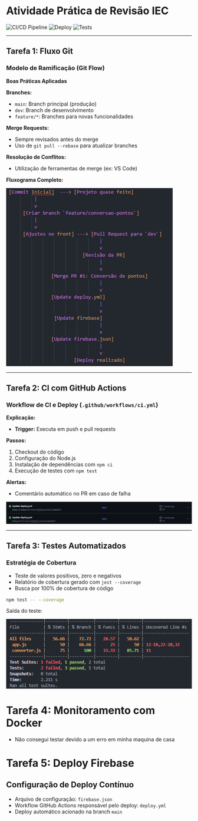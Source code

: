 # Atividade Prática de Revisão IEC

![CI/CD Pipeline](https://img.shields.io/badge/CI%2FCD-GitHub%20Actions-blue)
![Deploy](https://img.shields.io/badge/Deploy-Firebase-orange)
![Tests](https://img.shields.io/badge/Tests-Jest-green)

---

## Tarefa 1: Fluxo Git

### Modelo de Ramificação (Git Flow)

**Boas Práticas Aplicadas**

**Branches:**

- `main`: Branch principal (produção)
- `dev`: Branch de desenvolvimento
- `feature/*`: Branches para novas funcionalidades

**Merge Requests:**

- Sempre revisados antes do merge
- Uso de `git pull --rebase` para atualizar branches

**Resolução de Conflitos:**

- Utilização de ferramentas de merge (ex: VS Code)

**Fluxograma Completo:**

![Fluxograma](assets/image3.png)

---

## Tarefa 2: CI com GitHub Actions

### Workflow de CI e Deploy (`.github/workflows/ci.yml`)

**Explicação:**

- **Trigger:** Executa em push e pull requests

**Passos:**

1. Checkout do código
2. Configuração do Node.js
3. Instalação de dependências com `npm ci`
4. Execução de testes com `npm test`

**Alertas:**

- Comentário automático no PR em caso de falha

![CI](assets/image.png)

---

## Tarefa 3: Testes Automatizados

### Estratégia de Cobertura

- Teste de valores positivos, zero e negativos
- Relatório de cobertura gerado com `jest --coverage`
- Busca por 100% de cobertura de código

```bash
npm test -- --coverage
```

Saída do teste:

![test](assets/image4.png)

# Tarefa 4: Monitoramento com Docker

- Não consegui testar devido a um erro em minha maquina de casa

# Tarefa 5: Deploy Firebase

## Configuração de Deploy Contínuo

- Arquivo de configuração: `firebase.json`
- Workflow GitHub Actions responsável pelo deploy: `deploy.yml`
- Deploy automático acionado na branch `main`

